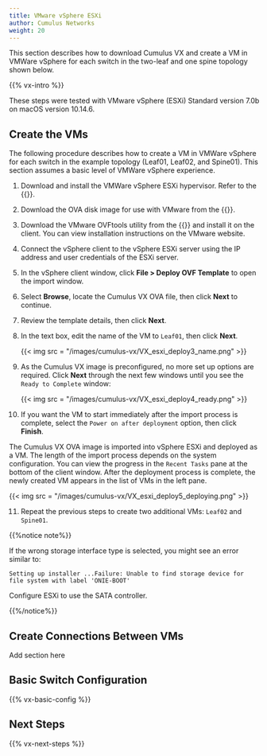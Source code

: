 ```yaml
---
title: VMware vSphere ESXi
author: Cumulus Networks
weight: 20
---
```

This section describes how to download Cumulus VX and create a VM in VMWare vSphere for each switch in the two-leaf and one spine topology shown below.

{{% vx-intro %}}

These steps were tested with VMware vSphere (ESXi) Standard version 7.0b on macOS version 10.14.6.

## Create the VMs

The following procedure describes how to create a VM in VMWare vSphere for each switch in the example topology (Leaf01, Leaf02, and Spine01). This section assumes a basic level of VMWare vSphere experience.

1. Download and install the VMWare vSphere ESXi hypervisor. Refer to the {{<exlink url="http://www.vmware.com/products/vsphere.html" text="VMWare vSphere documentation">}}.

2. Download the OVA disk image for use with VMware from the {{<exlink url="https://cumulusnetworks.com/products/cumulus-vx/download/" text="Cumulus Networks website">}}.

3. Download the VMware OVFtools utility from the {{<exlink url="https://my.vmware.com/web/vmware/details?productId=352&downloadGroup=OVFTOOL350" text="VMware downloads page">}} and install it on the client. You can view installation instructions on the VMware website.

4. Connect the vSphere client to the vSphere ESXi server using the IP address and user credentials of the ESXi server.

5. In the vSphere client window, click **File > Deploy OVF Template** to open the import window.

6. Select **Browse**, locate the Cumulus VX OVA file, then click **Next** to continue.

7. Review the template details, then click **Next**.

8. In the text box, edit the name of the VM to `Leaf01`, then click **Next**.

    {{< img src = "/images/cumulus-vx/VX_esxi_deploy3_name.png" >}}

9. As the Cumulus VX image is preconfigured, no more set up options are required. Click **Next** through the next few windows until you see the `Ready to Complete` window:

    {{< img src = "/images/cumulus-vx/VX_esxi_deploy4_ready.png" >}}

10. If you want the VM to start immediately after the import process is complete, select the `Power on after deployment` option, then click **Finish**.

   The Cumulus VX OVA image is imported into vSphere ESXi and deployed as a VM. The length of the import process depends on the system configuration. You can view the progress in the `Recent Tasks` pane at the bottom of the client window. After the deployment process is complete, the newly created VM appears in the list of VMs in the left pane.

   {{< img src = "/images/cumulus-vx/VX_esxi_deploy5_deploying.png" >}}

11. Repeat the previous steps to create two additional VMs: `Leaf02` and `Spine01`.

{{%notice note%}}

If the wrong storage interface type is selected, you might see an error similar to:

`Setting up installer ...Failure: Unable to find storage device for file system with label 'ONIE-BOOT'`

Configure ESXi to use the SATA controller.

{{%/notice%}}

## Create Connections Between VMs

Add section here

## Basic Switch Configuration

{{% vx-basic-config %}}

## Next Steps

{{% vx-next-steps %}}
